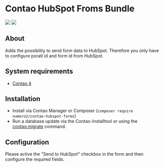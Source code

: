 Contao HubSpot Froms Bundle
=======================

[![](https://img.shields.io/packagist/v/numero2/contao-hubspot-forms.svg?style=flat-square)](https://packagist.org/packages/numero2/contao-hubspot-forms) [![](https://img.shields.io/badge/License-LGPL%20v3-blue.svg?style=flat-square)](http://www.gnu.org/licenses/lgpl-3.0)

About
--

Adds the possibility to send form data to HubSpot. Therefore you only have to configure poratl id and form id from HubSpot.

System requirements
--

* [Contao 4](https://github.com/contao/contao)

Installation
--

* Install via Contao Manager or Composer (`composer require numero2/contao-hubspot-forms`)
* Run a database update via the Contao-Installtool or using the [contao:migrate](https://docs.contao.org/dev/reference/commands/) command.

Configuration
--

Please active the "Send to HubSpot" checkbox in the form and then configure the required fields.
